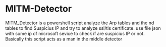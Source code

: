 # MITM-Detector
MITM_Detector is a powershell script analyze the Arp tables and the nd tables to find Suspicius IP and try to analyze ssl/tls certificate. use file json with some ip of microsoft sevice to check if are suspicius IP or not. Basically this script acts as a man in the middle detector
